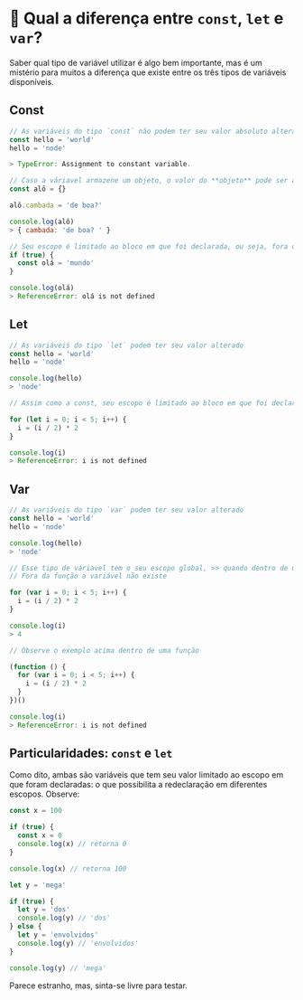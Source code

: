 # 🤔 Qual a diferença entre `const`, `let` e `var`?

Saber qual tipo de variável utilizar é algo bem importante, mas é um mistério para muitos a diferença que existe entre os três tipos de variáveis disponíveis.

## Const
```js
// As variáveis do tipo `const` não podem ter seu valor absoluto alterado após a declaração.
const hello = 'world'
hello = 'node'

> TypeError: Assignment to constant variable.
```
```js
// Caso a váriavel armazene um objeto, o valor do **objeto** pode ser alterado.
const alô = {}

alô.cambada = 'de boa?'

console.log(alô)
> { cambada: 'de boa? ' }
```
```js
// Seu escopo é limitado ao bloco em que foi declarada, ou seja, fora dele a variável não existe.
if (true) {
  const olá = 'mundo'
}

console.log(olá)
> ReferenceError: olá is not defined
```

## Let
```js
// As variáveis do tipo `let` podem ter seu valor alterado
const hello = 'world'
hello = 'node'

console.log(hello)
> 'node'
```
```js
// Assim como a const, seu escopo é limitado ao bloco em que foi declarada. Fora dele a variável não existe.

for (let i = 0; i < 5; i++) {
  i = (i / 2) * 2
}

console.log(i)
> ReferenceError: i is not defined
```

## Var
```js
// As variáveis do tipo `var` podem ter seu valor alterado
const hello = 'world'
hello = 'node'

console.log(hello)
> 'node'
```
```js
// Esse tipo de váriavel tem o seu escopo global, >> quando dentro de uma função <<.
// Fora da função a variável não existe

for (var i = 0; i < 5; i++) {
  i = (i / 2) * 2
}

console.log(i)
> 4
```
```js
// Observe o exemplo acima dentro de uma função

(function () {
  for (var i = 0; i < 5; i++) {
    i = (i / 2) * 2
  }
})()

console.log(i)
> ReferenceError: i is not defined
```

## Particularidades: `const` e `let`
Como dito, ambas são variáveis que tem seu valor limitado ao escopo em que foram declaradas: o que possibilita a redeclaração em diferentes escopos. Observe:
```js
const x = 100

if (true) {
  const x = 0
  console.log(x) // retorna 0
}

console.log(x) // retorna 100
```
```js
let y = 'mega'

if (true) {
  let y = 'dos'
  console.log(y) // 'dos'
} else {
  let y = 'envolvidos'
  console.log(y) // 'envolvidos'
}

console.log(y) // 'mega'
```
Parece estranho, mas, sinta-se livre para testar.
